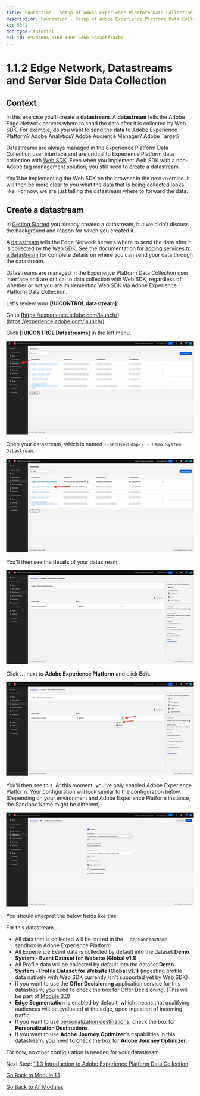 ```yaml
---
title: Foundation - Setup of Adobe Experience Platform Data Collection and the Web SDK extension - Edge Network, Datastreams and Server Side Data Collection
description: Foundation - Setup of Adobe Experience Platform Data Collection and the Web SDK extension - Edge Network, Datastreams and Server Side Data Collection
kt: 5342
doc-type: tutorial
exl-id: e97d40b5-616d-439c-9d6b-eaa4ebf5acb0
---
```

# 1.1.2 Edge Network, Datastreams and Server Side Data Collection

## Context

In this exercise you'll create a **datastream**. A **datastream** tells the Adobe Edge Network servers where to send the data after it is collected by Web SDK. For example, do you want to send the data to Adobe Experience Platform? Adobe Analytics? Adobe Audience Manager? Adobe Target? 

Datastreams are always managed in the Experience Platform Data Collection user interface and are critical to Experience Platform data collection with [Web SDK](https://experienceleague.adobe.com/en/docs/experience-platform/web-sdk/home). Even when you implement Web SDK with a non-Adobe tag management solution, you still need to create a datastream.

You'll be implementing the Web SDK on the browser in the next exercise. It will then be more clear to you what the data that is being collected looks like. For now, we are just telling the datastream where to forward the data.

## Create a datastream

In [Getting Started](./../../../modules/gettingstarted/gettingstarted/ex2.md) you already created a datastream, but we didn't discuss the background and reason for which you created it. 

A [datastream](https://experienceleague.adobe.com/en/docs/experience-platform/datastreams/overview) tells the Edge Network servers where to send the data after it is collected by the Web SDK. See the documentation for [adding services to a datastream](https://experienceleague.adobe.com/en/docs/experience-platform/datastreams/configure#add-services) for complete details on where you can send your data through the datastream.

Datastreams are managed in the Experience Platform Data Collection user interface and are critical to data collection with Web SDK, regardless of whether or not you are implementing Web SDK via Adobe Experience Platform Data Collection.

Let's review your **[!UICONTROL datastream]**:

Go to [https://experience.adobe.com/launch/](https://experience.adobe.com/launch/).

Click **[!UICONTROL Datastreams]** in the left menu.

![Click Datastream icon in the left navigation](./images/edgeconfig1.png)

Open your datastream, which is named `--aepUserLdap-- - Demo System Datastream`.

![Name the Datastream and save](./images/edgeconfig2.png)

You'll then see the details of your datastream. 

![Name the Datastream and save](./images/edgecfg1.png)

Click **...** next to **Adobe Experience Platform** and click **Edit**.

![Name the Datastream and save](./images/edgecfg1a.png)

You'll then see this. At this moment, you've only enabled Adobe Experience Platform. Your configuration will look similar to the configuration below. (Depending on your environment and Adobe Experience Platform instance, the Sandbox Name might be different)

![Name the Datastream and save](./images/edgecfg2.png)

You should interpret the below fields like this:

For this datastream...

- All data that is collected will be stored in the `--aepSandboxName--` sandbox in Adobe Experience Platform
- All Experience Event data is collected by default into the dataset **Demo System - Event Dataset for Website (Global v1.1)**
- All Profile data will be collected by default into the dataset **Demo System - Profile Dataset for Website (Global v1.1)** (ingesting profile data natively with Web SDK currently isn't supported yet by Web SDK)
- If you want to use the **Offer Decisioning** application service for this datastream, you need to check the box for Offer Decisioning. (This will be part of [Module 3.3](./../../../modules/ajo-b2c/module3.3/offer-decisioning.md))
- **Edge Segmentation** is enabled by default, which means that qualifying audiences will be evaluated at the edge, upon ingestion of incoming traffic
- If you want to use [personalization destinations](https://experienceleague.adobe.com/en/docs/experience-platform/destinations/catalog/personalization/overview), check the box for **Personalization Destinations**.
- If you want to use **Adobe Journey Optimizer**'s capabilities in this datastream, you need to check the box for **Adobe Journey Optimizer**.


For now, no other configuration is needed for your datastream.

Next Step: [1.1.3 Introduction to Adobe Experience Platform Data Collection](./ex3.md)

[Go Back to Module 1.1](./data-ingestion-launch-web-sdk.md)

[Go Back to All Modules](./../../../overview.md)
